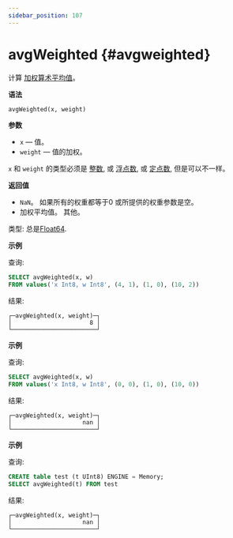 ```yaml
---
sidebar_position: 107
---
```


# avgWeighted {#avgweighted}


计算 [加权算术平均值](https://en.wikipedia.org/wiki/Weighted_arithmetic_mean)。

**语法**

``` sql
avgWeighted(x, weight)
```

**参数**

-   `x` — 值。
-   `weight` — 值的加权。

`x` 和 `weight` 的类型必须是
[整数](../../../sql-reference/data-types/int-uint.md), 或
[浮点数](../../../sql-reference/data-types/float.md), 或
[定点数](../../../sql-reference/data-types/decimal.md),
但是可以不一样。

**返回值**

-   `NaN`。 如果所有的权重都等于0 或所提供的权重参数是空。
-   加权平均值。 其他。

类型: 总是[Float64](../../../sql-reference/data-types/float.md).

**示例**

查询:

``` sql
SELECT avgWeighted(x, w)
FROM values('x Int8, w Int8', (4, 1), (1, 0), (10, 2))
```

结果:

``` text
┌─avgWeighted(x, weight)─┐
│                      8 │
└────────────────────────┘
```


**示例**

查询:

``` sql
SELECT avgWeighted(x, w)
FROM values('x Int8, w Int8', (0, 0), (1, 0), (10, 0))
```

结果:

``` text
┌─avgWeighted(x, weight)─┐
│                    nan │
└────────────────────────┘
```

**示例**

查询:

``` sql
CREATE table test (t UInt8) ENGINE = Memory;
SELECT avgWeighted(t) FROM test
```

结果:

``` text
┌─avgWeighted(x, weight)─┐
│                    nan │
└────────────────────────┘
```

